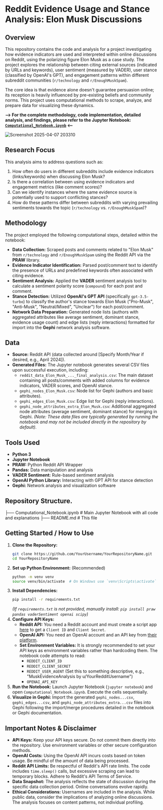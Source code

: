 # Reddit Evidence Usage and Stance Analysis: Elon Musk Discussions

## Overview

This repository contains the code and analysis for a project investigating how evidence indicators are used and interpreted within online discussions on Reddit, using the polarizing figure Elon Musk as a case study. The project explores the relationship between citing external sources (indicated by URLs and keywords), user sentiment (measured by VADER), user stance (classified by OpenAI's GPT), and engagement patterns within different subreddit communities (`r/technology` and `r/EnoughMuskSpam`).

The core idea is that evidence alone doesn't guarantee persuasion online; its reception is heavily influenced by pre-existing beliefs and community norms. This project uses computational methods to scrape, analyze, and prepare data for visualizing these dynamics.

**--> For the complete methodology, code implementation, detailed analysis, and findings, please refer to the Jupyter Notebook: [`Computational_Notebook.ipynb`](Computational_Notebook.ipynb) <--**


![Screenshot 2025-04-07 203310](https://github.com/user-attachments/assets/8f350117-c418-442c-b9cc-99c96ab5b623)

## Research Focus

This analysis aims to address questions such as:

1.  How often do users in different subreddits include evidence indicators (links/keywords) when discussing Elon Musk?
2.  Is there a correlation between using evidence indicators and engagement metrics (like comment scores)?
3.  Can we identify instances where the same evidence source is potentially used to support conflicting stances?
4.  How do these patterns differ between subreddits with varying prevailing sentiments towards the topic (`r/technology` vs. `r/EnoughMuskSpam`)?

## Methodology

The project employed the following computational steps, detailed within the notebook:

*   **Data Collection:** Scraped posts and comments related to "Elon Musk" from `r/technology` and `r/EnoughMuskSpam` using the Reddit API via the **PRAW** library.
*   **Evidence Indicator Identification:** Parsed post/comment text to identify the presence of URLs and predefined keywords often associated with citing evidence.
*   **Sentiment Analysis:** Applied the **VADER** sentiment analysis tool to calculate a sentiment polarity score (`compound`) for each post and comment.
*   **Stance Detection:** Utilized **OpenAI's GPT API** (specifically `gpt-3.5-turbo`) to classify the author's stance towards Elon Musk ("Pro-Musk", "Anti-Musk", "Neutral/Mixed", "Unclear") for each post/comment.
*   **Network Data Preparation:** Generated node lists (authors with aggregated attributes like average sentiment, dominant stance, evidence usage count) and edge lists (reply interactions) formatted for import into the **Gephi** network analysis software.

## Data

*   **Source:** Reddit API (data collected around [Specify Month/Year if desired, e.g., April 2024]).
*   **Generated Files:** The Jupyter notebook generates several CSV files upon successful execution, including:
    *   `reddit_data_Elon_Musk_..._final_analysis.csv`: The main dataset containing all posts/comments with added columns for evidence indicators, VADER scores, and OpenAI stance.
    *   `gephi_nodes_Elon_Musk.csv`: Node list for Gephi (authors and basic attributes).
    *   `gephi_edges_Elon_Musk.csv`: Edge list for Gephi (reply interactions).
    *   `gephi_node_attributes_extra_Elon_Musk.csv`: Additional aggregated node attributes (average sentiment, dominant stance) for merging in Gephi.
    *(Note: These data files are typically generated by running the notebook and may not be included directly in the repository by default).*

## Tools Used

*   **Python 3**
*   **Jupyter Notebook**
*   **PRAW:** Python Reddit API Wrapper
*   **Pandas:** Data manipulation and analysis
*   **VADER Sentiment:** Rule-based sentiment analysis
*   **OpenAI Python Library:** Interacting with GPT API for stance detection
*   **Gephi:** Network analysis and visualization software

## Repository Structure.
├── Computational_Notebook.ipynb # Main Jupyter Notebook with all code and explanations
├── README.md # This file

## Getting Started / How to Use

1.  **Clone the Repository:**
    ```bash
    git clone https://github.com/YourUsername/YourRepositoryName.git
    cd YourRepositoryName
    ```
2.  **Set up Python Environment:** (Recommended)
    ```bash
    python -m venv venv
    source venv/bin/activate  # On Windows use `venv\Scripts\activate`
    ```
3.  **Install Dependencies:**
    ```bash
    pip install -r requirements.txt
    ```
    *(If `requirements.txt` is not provided, manually install: `pip install praw pandas vaderSentiment openai scipy`)*
4.  **Configure API Keys:**
    *   **Reddit API:** You need a Reddit account and must create a script app [here](https://www.reddit.com/prefs/apps) to get a `Client ID` and `Client Secret`.
    *   **OpenAI API:** You need an OpenAI account and an API key from [their platform](https://platform.openai.com/api-keys).
    *   **Set Environment Variables:** It is strongly recommended to set your API keys as environment variables rather than hardcoding them. The notebook code attempts to read:
        *   `REDDIT_CLIENT_ID`
        *   `REDDIT_CLIENT_SECRET`
        *   `REDDIT_USER_AGENT` (Set this to something descriptive, e.g., "MuskEvidenceAnalysis by u/YourRedditUsername")
        *   `OPENAI_API_KEY`
5.  **Run the Notebook:** Launch Jupyter Notebook (`jupyter notebook`) and open `Computational_Notebook.ipynb`. Execute the cells sequentially.
6.  **Visualize in Gephi:** Import the generated `gephi_nodes...csv`, `gephi_edges...csv`, and `gephi_node_attributes_extra...csv` files into Gephi following the import/merge procedures detailed in the notebook or Gephi documentation.

## Important Notes & Disclaimer

*   **API Keys:** Keep your API keys secure. Do not commit them directly into the repository. Use environment variables or other secure configuration methods.
*   **OpenAI Costs:** Using the OpenAI API incurs costs based on token usage. Be mindful of the amount of data being processed.
*   **Reddit API Limits:** Be respectful of Reddit's API rate limits. The code includes `time.sleep()` calls, but excessive scraping can lead to temporary blocks. Adhere to Reddit's API Terms of Service.
*   **Data Snapshot:** The analysis reflects the state of discussion during the specific data collection period. Online conversations evolve rapidly.
*   **Ethical Considerations:** Usernames are included in the analysis. While public data, consider the implications of analyzing online discussions. The analysis focuses on content patterns, not individual profiling.

